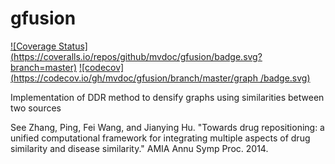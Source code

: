 # gfusion
[![Coverage
Status](https://coveralls.io/repos/github/mvdoc/gfusion/badge.svg?
branch=master)](https://coveralls.io/github/mvdoc/gfusion?branch=master)
[![codecov](https://codecov.io/gh/mvdoc/gfusion/branch/master/graph
/badge.svg)](https://codecov.io/gh/mvdoc/gfusion)

Implementation of DDR method to densify graphs using similarities
between two sources

See Zhang, Ping, Fei Wang, and Jianying Hu. "Towards drug repositioning:
a unified computational framework for integrating multiple aspects of
drug similarity and disease similarity." AMIA Annu Symp Proc. 2014.

